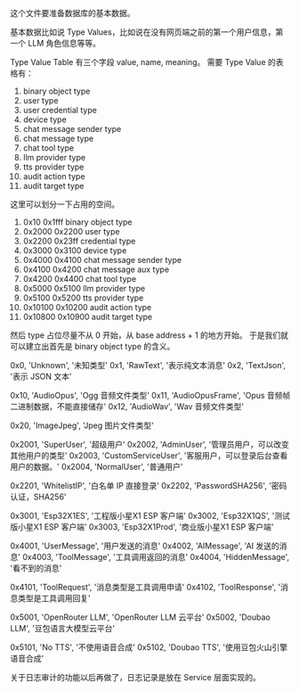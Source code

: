 这个文件要准备数据库的基本数据。

基本数据比如说 Type Values，比如说在没有网页端之前的第一个用户信息，第一个 LLM 角色信息等等。

Type Value Table 有三个字段 value, name, meaning。
需要 Type Value 的表格有：

1. binary object type
2. user type
3. user credential type
4. device type
5. chat message sender type
6. chat message type
7. chat tool type
8. llm provider type
9. tts provider type
10. audit action type
11. audit target type

这里可以划分一下占用的空间。

1. 0x10     0x1fff  binary object type
2. 0x2000   0x2200  user type
3. 0x2200   0x23ff  credential type
4. 0x3000   0x3100  device type
5. 0x4000   0x4100  chat message sender type
6. 0x4100   0x4200  chat message aux type
7. 0x4200   0x4400  chat tool type
8. 0x5000   0x5100  llm provider type
9. 0x5100   0x5200  tts provider type
10. 0x10100  0x10200 audit action type
11. 0x10800  0x10900 audit target type

然后 type 占位尽量不从 0 开始，从 base address + 1 的地方开始。
于是我们就可以建立出首先是 binary object type 的含义。

0x0,     'Unknown',          '未知类型'
0x1,     'RawText',          '表示纯文本消息'
0x2,     'TextJson',         '表示 JSON 文本'

0x10,    'AudioOpus',       'Ogg 音频文件类型'
0x11,    'AudioOpusFrame',  'Opus 音频帧二进制数据，不能直接储存'
0x12,    'AudioWav',        'Wav 音频文件类型'

0x20,    'ImageJpeg',       'Jpeg 图片文件类型'

0x2001,  'SuperUser',             '超级用户'
0x2002,  'AdminUser',             '管理员用户，可以改变其他用户的类型'
0x2003,  'CustomServiceUser',     '客服用户，可以登录后台查看用户的数据。'
0x2004,  'NormalUser',            '普通用户'

0x2201,  'WhitelistIP',       '白名单 IP 直接登录'
0x2202,  'PasswordSHA256',    '密码认证，SHA256'

0x3001,  'Esp32X1ES',       '工程版小星X1 ESP 客户端'
0x3002,  'Esp32X1QS',       '测试版小星X1 ESP 客户端'
0x3003,  'Esp32X1Prod',     '商业版小星X1 ESP 客户端'

0x4001,  'UserMessage',     '用户发送的消息'
0x4002,  'AIMessage',       'AI 发送的消息'
0x4003,  'ToolMessage',     '工具调用返回的消息'
0x4004,  'HiddenMessage',   '看不到的消息'

0x4101,  'ToolRequest',     '消息类型是工具调用申请'
0x4102,  'ToolResponse',    '消息类型是工具调用回复'

0x5001,  'OpenRouter LLM',  'OpenRouter LLM 云平台'
0x5002,  'Doubao LLM',      '豆包语言大模型云平台'

0x5101,  'No TTS',          '不使用语音合成'
0x5102,  'Doubao TTS',      '使用豆包火山引擎语音合成'

关于日志审计的功能以后再做了，日志记录是放在 Service 层面实现的。



